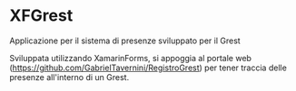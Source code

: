 # XFGrest
Applicazione per il sistema di presenze sviluppato per il Grest

Sviluppata utilizzando XamarinForms, si appoggia al portale web (https://github.com/GabrielTavernini/RegistroGrest) per tener traccia delle presenze all'interno di un Grest.
